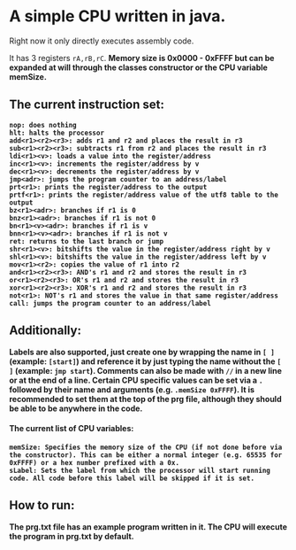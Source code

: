 # A simple CPU written in java.
Right now it only directly executes assembly code.

It has 3 registers ```rA,rB,rC```. <b/>
Memory size is 0x0000 - 0xFFFF but can be expanded at will through the classes constructor or the CPU variable memSize.

## The current instruction set:
```
nop: does nothing
hlt: halts the processor
add<r1><r2><r3>: adds r1 and r2 and places the result in r3
sub<r1><r2><r3>: subtracts r1 from r2 and places the result in r3
ldi<r1><v>: loads a value into the register/address
inc<r1><v>: increments the register/address by v
dec<r1><v>: decrements the register/address by v
jmp<adr>: jumps the program counter to an address/label
prt<r1>: prints the register/address to the output
prtf<r1>: prints the register/address value of the utf8 table to the output
bz<r1><adr>: branches if r1 is 0
bnz<r1><adr>: branches if r1 is not 0
bn<r1><v><adr>: branches if r1 is v
bnn<r1><v><adr>: branches if r1 is not v
ret: returns to the last branch or jump
shr<r1><v>: bitshifts the value in the register/address right by v
shl<r1><v>: bitshifts the value in the register/address left by v
mov<r1><r2>: copies the value of r1 into r2
and<r1><r2><r3>: AND's r1 and r2 and stores the result in r3
or<r1><r2><r3>: OR's r1 and r2 and stores the result in r3
xor<r1><r2><r3>: XOR's r1 and r2 and stores the result in r3
not<r1>: NOT's r1 and stores the value in that same register/address
call: jumps the program counter to an address/label
```

## Additionally:
Labels are also supported, just create one by wrapping the name in ```[ ]``` (example: ```[start]```) and reference it by just typing the name without the ```[ ]``` (example: ```jmp start```). <b/>
Comments can also be made with ```//``` in a new line or at the end of a line. <b/>
Certain CPU specific values can be set via a ```.``` followed by their name and arguments (e.g. ```.memSize 0xFFFF```). 
It is recommended to set them at the top of the prg file, although they should be able to be anywhere in the code. 
#### The current list of CPU variables:
```
memSize: Specifies the memory size of the CPU (if not done before via the constructor). This can be either a normal integer (e.g. 65535 for 0xFFFF) or a hex number prefixed with a 0x.
sLabel: Sets the label from which the processor will start running code. All code before this label will be skipped if it is set. 
```

## How to run:
The prg.txt file has an example program written in it.
The CPU will execute the program in prg.txt by default.
